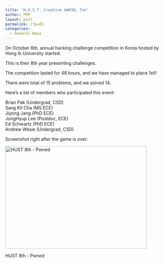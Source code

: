 ```yaml
---
title: 'H.U.S.T. Creative &#038; Fun'
author: PPP
layout: post
permalink: /?p=65
categories:
  - General News
---
```

On October 6th, annual hacking challenge competition in Korea hosted by Hong Ik University started.

This is their 8th year presenting challenges.

The competition lasted for 48 hours, and we have managed to place 1st!!

There were total of 15 problems, and we solved 14.

Here&#8217;s a list of members who participated this event:

Brian Pak (Undergrad, CSD)  
Sang Kil Cha (MS ECE)  
Jiyong Jang (PhD ECE)  
JongHyup Lee (Postdoc, ECE)  
Ed Schwartz (PhD ECE)  
Andrew Wesie (Undergrad, CSD)

Screenshot right after the game is over:

<div id="attachment_66" style="width: 458px" class="wp-caption aligncenter">
  <a href="http://ppp.cylab.cmu.edu/wordpress/wp-content/uploads/2009/10/Screen-shot-2009-10-08-at-5.28.03-AM-1.png"><img class="size-full wp-image-66 " title="HUST 8th - Pwned" src="http://ppp.cylab.cmu.edu/wordpress/wp-content/uploads/2009/10/Screen-shot-2009-10-08-at-5.28.03-AM-1.png" target="_blank" alt="HUST 8th - Pwned" width="448" height="323" /></a>
  
  <p class="wp-caption-text">
    HUST 8th - Pwned
  </p>
</div>